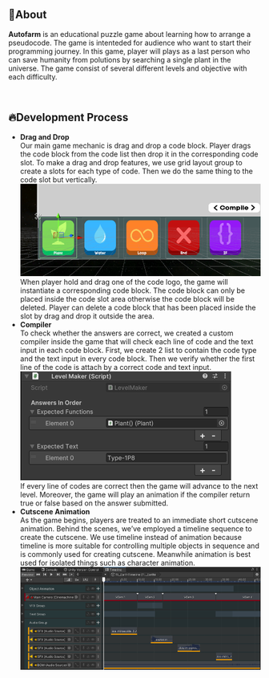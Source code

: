 ## 🔴About
**Autofarm** is an educational puzzle game about learning how to arrange a pseudocode. The game is intenteded for audience who want to start their programming journey. In this game, player will plays as a last person who can save humanity from polutions by searching a single plant in the universe. The game consist of several different levels and objective with each difficulty.

<br>

## 🔥Development Process
- **Drag and Drop** <br> Our main game mechanic is drag and drop a code block. Player drags the code block from the code list then drop it in the corresponding code slot. To make a drag and drop features, we use grid layout group to create a slots for each type of code. Then we do the same thing to the code slot but vertically.
![image](https://github.com/Felixwijaya04/Autofarm_readme/blob/main/images/Screenshot%202024-10-08%20201441.png)
<br>When player hold and drag one of the code logo, the game will instantiate a corresponding code block. The code block can only be placed inside the code slot area otherwise the code block will be deleted. Player can delete a code block that has been placed inside the slot by drag and drop it outside the area.
- **Compiler** <br> To check whether the answers are correct, we created a custom compiler inside the game that will check each line of code and the text input in each code block. First, we create 2 list to contain the code type and the text input in every code block. Then we verify whether the first line of the code is attach by a correct code and text input.<br>
![image](https://github.com/Felixwijaya04/Autofarm_readme/blob/main/images/Screenshot%202024-10-08%20203105.png)
<br>If every line of codes are correct then the game will advance to the next level. Moreover, the game will play an animation if the compiler return true or false based on the answer submitted.
- **Cutscene Animation** <br> As the game begins, players are treated to an immediate short cutscene animation. Behind the scenes, we’ve employed a timeline sequence to create the cutscene. We use timeline instead of animation because timeline is more suitable for controlling multiple objects in sequence and is commonly used for creating cutscene. Meanwhile animation is best used for isolated things such as character animation.
![image](https://github.com/Felixwijaya04/Autofarm_readme/blob/main/images/Screenshot%202024-10-08%20200819.png)
